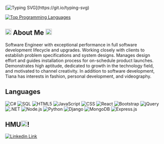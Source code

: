[![Typing SVG](https://readme-typing-svg.demolab.com?font=Gil+Sans+Code&duration=2000&pause=1000&color=1AA7EC&width=1000&lines=Howdy!+My+name+is+Tiana+Smith.+I+am+a+Software+Engineer,;+vocalist,;+full-stack+developer,;+and+fashion+icon.;+I+enjoy+reading+and+chef-ing.;+Additionally,+I+enjoy+learning+new+things,;+language+aquisition,;+and+hanging+out+with+friends+and+family☺️;+Let's+start+over!)](https://git.io/typing-svg)

[![Top Programming Languages](https://github-readme-stats.vercel.app/api/top-langs/?username=TianaD&layout=compact&theme=tokyonight)](https://github.com/anuraghazra/github-readme-stats)

## <img src="./assets/Banner Image Black Resized and Cropped.png" alt="drawing" width="20"/> About Me <img src="./assets/Banner Image Black Resized and Cropped.png" alt="drawing" width="20"/>

Software Engineer with exceptional performance in full software development lifecycle and upgrades. Working closely with clients to establish problem specifications and system designs. Manages design effort and guides installation process for on-schedule product launches. Demonstrates high aptitude, dedicated to growth in the technology field, and motivated to channel creativity. In addition to software development, Tiana has interests in fashion, personal development, and videography.

## Languages

![C#](https://img.shields.io/badge/C%23-239120?style=for-the-badge&logo=c-sharp&logoColor=white)
![SQL](https://img.shields.io/badge/SQL-4479A1?style=for-the-badge&logo=postgresql&logoColor=white)
![HTML5](https://img.shields.io/badge/HTML5-E34F26?style=for-the-badge&logo=html5&logoColor=white)
![JavaScript](https://img.shields.io/badge/JavaScript-323330?style=for-the-badge&logo=javascript&logoColor=F7DF1E)
![CSS](https://img.shields.io/badge/CSS3-1572B6?style=for-the-badge&logo=css3&logoColor=white)
![React](https://img.shields.io/badge/-ReactJs-61DAFB?logo=react&logoColor=white&style=for-the-badge)
![Bootstrap](https://img.shields.io/badge/bootstrap-%23563D7C.svg?style=for-the-badge&logo=bootstrap&logoColor=white)
![jQuery](https://img.shields.io/badge/jquery-%230769AD.svg?style=for-the-badge&logo=jquery&logoColor=white)
![.NET](https://img.shields.io/badge/.NET-512BD4?style=for-the-badge&logo=.net&logoColor=white)
![Node.js](https://img.shields.io/badge/Node.js-339933?style=for-the-badge&logo=node.js&logoColor=white)
![Python](https://img.shields.io/badge/Python-FFD43B?style=for-the-badge&logo=python&logoColor=blue)
![Django](https://img.shields.io/badge/Django-092E20?style=for-the-badge&logo=django&logoColor=white)
![MongoDB](https://img.shields.io/badge/MongoDB-47A248?style=for-the-badge&logo=mongodb&logoColor=white)
![Express.js](https://img.shields.io/badge/express.js-%23404d59.svg?style=for-the-badge&logo=express&logoColor=%2361DAFB)

## HMU<img src="./assets/winking-face.256x256.png" alt="drawing" width="20"/>!

[![Linkedin Link](https://img.shields.io/badge/-Tiana+Smith-blue?style=flat-square&logo=Linkedin&logoColor=white&link=https://www.linkedin.com/in/tiana-davis-60907020b/)](https://www.linkedin.com/in/tiana-davis-60907020b/)
